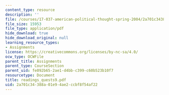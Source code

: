 ```yaml
---
content_type: resource
description: ''
file: /courses/17-037-american-political-thought-spring-2004/2a701c34388a01e94ae2ccbf8f54af22_readings_quests9.pdf
file_size: 15953
file_type: application/pdf
hide_download: true
hide_download_original: null
learning_resource_types:
- Assignments
license: https://creativecommons.org/licenses/by-nc-sa/4.0/
ocw_type: OCWFile
parent_title: Assignments
parent_type: CourseSection
parent_uid: fe092b65-2ae1-d4bb-c399-c60b523b10f7
resourcetype: Document
title: readings_quests9.pdf
uid: 2a701c34-388a-01e9-4ae2-ccbf8f54af22
---
```


